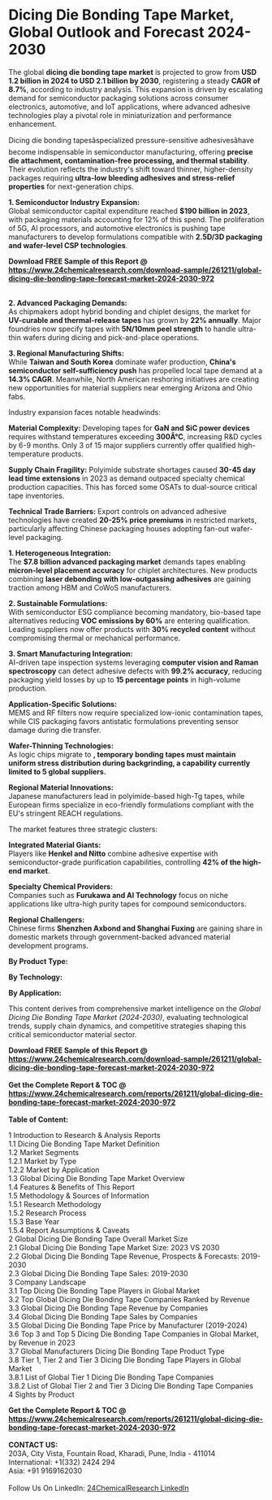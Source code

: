 <h1>Dicing Die Bonding Tape Market, Global Outlook and Forecast 2024-2030</h1><p>The global <strong>dicing die bonding tape market</strong> is projected to grow from <strong>USD 1.2 billion in 2024 to USD 2.1 billion by 2030</strong>, registering a steady <strong>CAGR of 8.7%</strong>, according to industry analysis. This expansion is driven by escalating demand for semiconductor packaging solutions across consumer electronics, automotive, and IoT applications, where advanced adhesive technologies play a pivotal role in miniaturization and performance enhancement.</p><p>Dicing die bonding tapesâspecialized pressure-sensitive adhesivesâhave become indispensable in semiconductor manufacturing, offering <strong>precise die attachment, contamination-free processing, and thermal stability</strong>. Their evolution reflects the industry's shift toward thinner, higher-density packages requiring <strong>ultra-low bleeding adhesives and stress-relief properties</strong> for next-generation chips.</p><p><strong>1. Semiconductor Industry Expansion:</strong><br>
Global semiconductor capital expenditure reached <strong>$190 billion in 2023</strong>, with packaging materials accounting for 12% of this spend. The proliferation of 5G, AI processors, and automotive electronics is pushing tape manufacturers to develop formulations compatible with <strong>2.5D/3D packaging and wafer-level CSP technologies</strong>.</p><div><b>Download FREE Sample of this Report @ 
            <a href="https://www.24chemicalresearch.com/download-sample/261211/global-dicing-die-bonding-tape-forecast-market-2024-2030-972">
            https://www.24chemicalresearch.com/download-sample/261211/global-dicing-die-bonding-tape-forecast-market-2024-2030-972</a></b></div><br><p><strong>2. Advanced Packaging Demands:</strong><br>
As chipmakers adopt hybrid bonding and chiplet designs, the market for <strong>UV-curable and thermal-release tapes</strong> has grown by <strong>22% annually</strong>. Major foundries now specify tapes with <strong>5N/10mm peel strength</strong> to handle ultra-thin wafers during dicing and pick-and-place operations.</p><p><strong>3. Regional Manufacturing Shifts:</strong><br>
While <strong>Taiwan and South Korea</strong> dominate wafer production, <strong>China's semiconductor self-sufficiency push</strong> has propelled local tape demand at a <strong>14.3% CAGR</strong>. Meanwhile, North American reshoring initiatives are creating new opportunities for material suppliers near emerging Arizona and Ohio fabs.</p><p>Industry expansion faces notable headwinds:</p><p><strong>Material Complexity:</strong> Developing tapes for <strong>GaN and SiC power devices</strong> requires withstand temperatures exceeding <strong>300Â°C</strong>, increasing R&amp;D cycles by 6-9 months. Only 3 of 15 major suppliers currently offer qualified high-temperature products.</p><p><strong>Supply Chain Fragility:</strong> Polyimide substrate shortages caused <strong>30-45 day lead time extensions</strong> in 2023 as demand outpaced specialty chemical production capacities. This has forced some OSATs to dual-source critical tape inventories.</p><p><strong>Technical Trade Barriers:</strong> Export controls on advanced adhesive technologies have created <strong>20-25% price premiums</strong> in restricted markets, particularly affecting Chinese packaging houses adopting fan-out wafer-level packaging.</p><p><strong>1. Heterogeneous Integration:</strong><br>
The <strong>$7.8 billion advanced packaging market</strong> demands tapes enabling <strong>micron-level placement accuracy</strong> for chiplet architectures. New products combining <strong>laser debonding with low-outgassing adhesives</strong> are gaining traction among HBM and CoWoS manufacturers.</p><p><strong>2. Sustainable Formulations:</strong><br>
With semiconductor ESG compliance becoming mandatory, bio-based tape alternatives reducing <strong>VOC emissions by 60%</strong> are entering qualification. Leading suppliers now offer products with <strong>30% recycled content</strong> without compromising thermal or mechanical performance.</p><p><strong>3. Smart Manufacturing Integration:</strong><br>
AI-driven tape inspection systems leveraging <strong>computer vision and Raman spectroscopy</strong> can detect adhesive defects with <strong>99.2% accuracy</strong>, reducing packaging yield losses by up to <strong>15 percentage points</strong> in high-volume production.</p><p><strong>Application-Specific Solutions:</strong><br>
    MEMS and RF filters now require specialized low-ionic contamination tapes, while CIS packaging favors antistatic formulations preventing sensor damage during die transfer.</p><p><strong>Wafer-Thinning Technologies:</strong><br>
    As logic chips migrate to <strong>, temporary bonding tapes must maintain <strong>uniform stress distribution</strong> during backgrinding, a capability currently limited to 5 global suppliers.</strong></p><p><strong>Regional Material Innovations:</strong><br>
    Japanese manufacturers lead in polyimide-based high-Tg tapes, while European firms specialize in eco-friendly formulations compliant with the EU's stringent REACH regulations.</p><p>The market features three strategic clusters:</p><p><strong>Integrated Material Giants:</strong> <br>
    Players like <strong>Henkel and Nitto</strong> combine adhesive expertise with semiconductor-grade purification capabilities, controlling <strong>42% of the high-end market</strong>.</p><p><strong>Specialty Chemical Providers:</strong><br>
    Companies such as <strong>Furukawa and AI Technology</strong> focus on niche applications like ultra-high purity tapes for compound semiconductors.</p><p><strong>Regional Challengers:</strong><br>
    Chinese firms <strong>Shenzhen Axbond and Shanghai Fuxing</strong> are gaining share in domestic markets through government-backed advanced material development programs.</p><p><strong>By Product Type:</strong></p><p><strong>By Technology:</strong></p><p><strong>By Application:</strong></p><p>This content derives from comprehensive market intelligence on the <em>Global Dicing Die Bonding Tape Market (2024-2030)</em>, evaluating technological trends, supply chain dynamics, and competitive strategies shaping this critical semiconductor material sector.</p><div><b>Download FREE Sample of this Report @ 
            <a href="https://www.24chemicalresearch.com/download-sample/261211/global-dicing-die-bonding-tape-forecast-market-2024-2030-972">
            https://www.24chemicalresearch.com/download-sample/261211/global-dicing-die-bonding-tape-forecast-market-2024-2030-972</a></b></div><br><div><b>Get the Complete Report & TOC @ 
            <a href="https://www.24chemicalresearch.com/reports/261211/global-dicing-die-bonding-tape-forecast-market-2024-2030-972">
            https://www.24chemicalresearch.com/reports/261211/global-dicing-die-bonding-tape-forecast-market-2024-2030-972</a></b></div><br>
            <b>Table of Content:</b><p>1 Introduction to Research & Analysis Reports<br />
    1.1 Dicing Die Bonding Tape Market Definition<br />
    1.2 Market Segments<br />
        1.2.1 Market by Type<br />
        1.2.2 Market by Application<br />
    1.3 Global Dicing Die Bonding Tape Market Overview<br />
    1.4 Features & Benefits of This Report<br />
    1.5 Methodology & Sources of Information<br />
        1.5.1 Research Methodology<br />
        1.5.2 Research Process<br />
        1.5.3 Base Year<br />
        1.5.4 Report Assumptions & Caveats<br />
2 Global Dicing Die Bonding Tape Overall Market Size<br />
    2.1 Global Dicing Die Bonding Tape Market Size: 2023 VS 2030<br />
    2.2 Global Dicing Die Bonding Tape Revenue, Prospects & Forecasts: 2019-2030<br />
    2.3 Global Dicing Die Bonding Tape Sales: 2019-2030<br />
3 Company Landscape<br />
    3.1 Top Dicing Die Bonding Tape Players in Global Market<br />
    3.2 Top Global Dicing Die Bonding Tape Companies Ranked by Revenue<br />
    3.3 Global Dicing Die Bonding Tape Revenue by Companies<br />
    3.4 Global Dicing Die Bonding Tape Sales by Companies<br />
    3.5 Global Dicing Die Bonding Tape Price by Manufacturer (2019-2024)<br />
    3.6 Top 3 and Top 5 Dicing Die Bonding Tape Companies in Global Market, by Revenue in 2023<br />
    3.7 Global Manufacturers Dicing Die Bonding Tape Product Type<br />
    3.8 Tier 1, Tier 2 and Tier 3 Dicing Die Bonding Tape Players in Global Market<br />
        3.8.1 List of Global Tier 1 Dicing Die Bonding Tape Companies<br />
        3.8.2 List of Global Tier 2 and Tier 3 Dicing Die Bonding Tape Companies<br />
4 Sights by Product</p><div><b>Get the Complete Report & TOC @ 
            <a href="https://www.24chemicalresearch.com/reports/261211/global-dicing-die-bonding-tape-forecast-market-2024-2030-972">
            https://www.24chemicalresearch.com/reports/261211/global-dicing-die-bonding-tape-forecast-market-2024-2030-972</a></b></div><br><b>CONTACT US:</b><br>
            203A, City Vista, Fountain Road, Kharadi, Pune, India - 411014<br>
            International: +1(332) 2424 294<br>
            Asia: +91 9169162030 <br><br>
            Follow Us On LinkedIn: <a href="https://www.linkedin.com/company/24chemicalresearch/">24ChemicalResearch LinkedIn</a>
